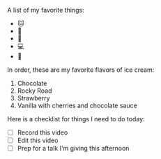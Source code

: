 A list of my favorite things:
* 🐱
* 🐶
* 👶
* 💻
* 👟

In order, these are my favorite flavors of ice cream:
1. Chocolate
2. Rocky Road 
3. Strawberry
4. Vanilla with cherries and chocolate sauce

Here is a checklist for things I need to do today:

- [ ] Record this video
- [ ] Edit this video
- [ ]  Prep for a talk I'm giving this afternoon
